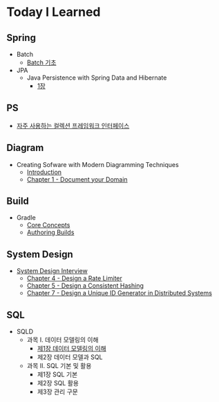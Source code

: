 # Today I Learned

## Spring

- Batch
  - [Batch 기초](spring/batch/basic.md)
- JPA
  - Java Persistence with Spring Data and Hibernate
    - [1장](spring/jpa/java-persistence-with-spring-data-and-hibernate/1.md)


## PS

- [자주 사용하는 컬렉션 프레임워크 인터페이스](ps/collections.md)


## Diagram

- Creating Sofware with Modern Diagramming Techniques
  - [Introduction](diagram/mermaid/00-intro.md)
  - [Chapter 1 - Document your Domain](diagram/mermaid/01-document-domain.md)


## Build

- Gradle
  - [Core Concepts](build/gradle/core-concepts.md)
  - [Authoring Builds](build/gradle/authoring-builds.md)

## System Design

- [System Design Interview](https://www.amazon.com/System-Design-Interview-insiders-Second/dp/B08CMF2CQF)
  - [Chapter 4 - Design a Rate Limiter](system-design/interview/04-rate-limiter.md)
  - [Chapter 5 - Design a Consistent Hashing](system-design/interview/05-consistent-hash.md)
  - [Chapter 7 - Design a Unique ID Generator in Distributed Systems](system-design/interview/07-id-generator.md)

## SQL

- SQLD
  - 과목 I. 데이터 모델링의 이해
    - [제1장 데이터 모델링의 이해](sql/sqld/modeling/01-modelinng.md)
    - 제2장 데이터 모델과 SQL
  - 과목 II. SQL 기본 및 활용
    - 제1장 SQL 기본
    - 제2장 SQL 활용
    - 제3장 관리 구문
